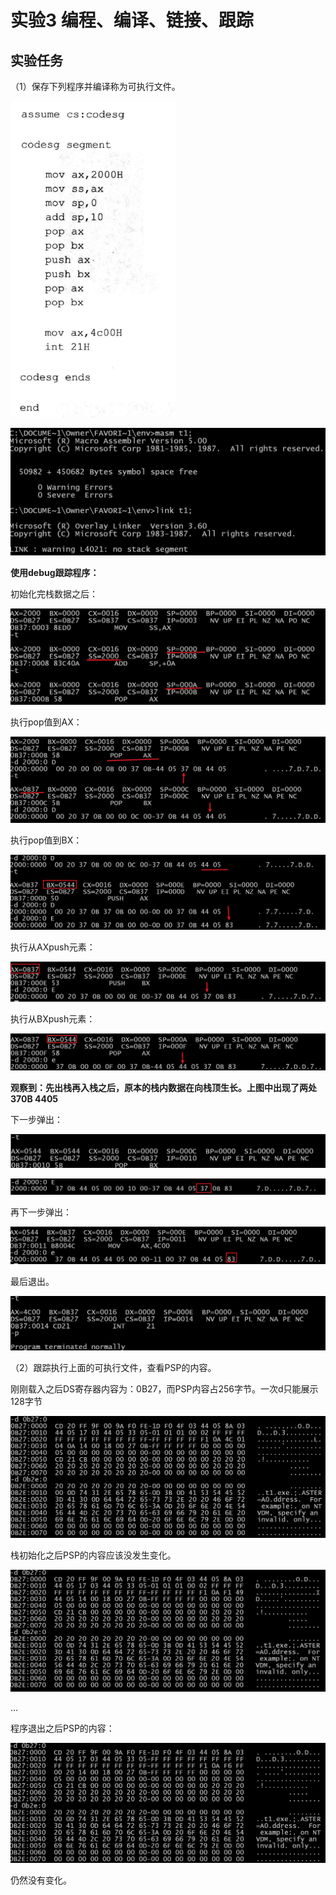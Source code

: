 # 实验3 编程、编译、链接、跟踪

## 实验任务

（1）保存下列程序并编译称为可执行文件。

<img src=".\lab-image\3-1-1.png" alt="image-20230616214810157" style="zoom:67%;" />

![image-20230616215100418](.\lab-image\3-1-2.png)

**使用debug跟踪程序：**

初始化完栈数据之后：

![image-20230616220138966](.\lab-image\3-1-4.png)

执行pop值到AX：

![image-20230616221046404](.\lab-image\3-1-6.png)

执行pop值到BX：

![image-20230616221330112](.\lab-image\3-1-7.png)

执行从AXpush元素：

![image-20230616221516220](.\lab-image\3-1-8.png)

执行从BXpush元素：

![image-20230616221611507](.\lab-image\3-1-9.png)

**观察到：先出栈再入栈之后，原本的栈内数据在向栈顶生长。上图中出现了两处370B 4405**

下一步弹出：

![image-20230616221826135](.\lab-image\3-1-10.png)

![image-20230616221927730](.\lab-image\3-1-11.png)



再下一步弹出：

![image-20230616222028648](.\lab-image\3-1-12.png)



最后退出。

![image-20230616222059189](.\lab-image\3-1-13.png)



（2）跟踪执行上面的可执行文件，查看PSP的内容。

刚刚载入之后DS寄存器内容为：0B27，而PSP内容占256字节。一次d只能展示128字节

![image-20230616215859176](.\lab-image\3-1-3.png)

栈初始化之后PSP的内容应该没发生变化。

![image-20230616220324627](.\lab-image\3-1-5.png)

...

程序退出之后PSP的内容：

![image-20230616222202639](.\lab-image\3-1-14.png)

仍然没有变化。











